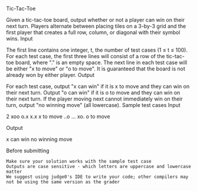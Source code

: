 Tic-Tac-Toe

Given a tic-tac-toe board, output whether or not a player can win on their next turn. Players alternate between placing tiles on a 3-by-3 grid and the first player that creates a full row, column, or diagonal with their symbol wins.
Input

The first line contains one integer, t, the number of test cases (1 ≤ t ≤ 100). For each test case, the first three lines will consist of a row of the tic-tac-toe board, where "." is an empty space. The next line in each test case will be either "x to move" or "o to move". It is guaranteed that the board is not already won by either player.
Output

For each test case, output "x can win" if it is x to move and they can win on their next turn. Output "o can win" if it is o to move and they can win on their next turn. If the player moving next cannot immediately win on their turn, output "no winning move" (all lowercase).
Sample test cases
Input

2
xoo
o.x
x.x
x to move
..o
...
xo.
o to move

Output

x can win
no winning move

Before submitting

    Make sure your solution works with the sample test case
    Outputs are case sensitive - which letters are uppercase and lowercase matter
    We suggest using judge0's IDE to write your code; other compilers may not be using the same version as the grader
